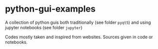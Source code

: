 # python-gui-examples

A collection of python guis both traditionally (see folder `pyqt5`) and 
using jupyter notebooks (see folder `jupyter`)

Codes mostly taken and inspired from websites. Sources given in code or notebooks.